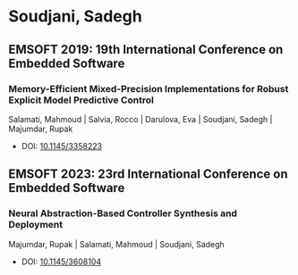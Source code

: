# Soudjani, Sadegh

## EMSOFT 2019: 19th International Conference on Embedded Software

### Memory-Efficient Mixed-Precision Implementations for Robust Explicit Model Predictive Control
Salamati, Mahmoud | Salvia, Rocco | Darulova, Eva | Soudjani, Sadegh | Majumdar, Rupak
* DOI: [10.1145/3358223](https://doi.org/10.1145/3358223)

## EMSOFT 2023: 23rd International Conference on Embedded Software

### Neural Abstraction-Based Controller Synthesis and Deployment
Majumdar, Rupak | Salamati, Mahmoud | Soudjani, Sadegh
* DOI: [10.1145/3608104](https://doi.org/10.1145/3608104)


